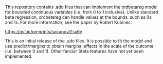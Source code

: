 This repository contains .ado files that can implement the ordbetareg model for bounded continuous variables (i.e. from 0 to 1 inclusive). 
Unlike standard beta regression, ordbetareg can handle values at the bounds, such as 0s and 1s.
For more information, see the paper by Robert Kubinec:

https://osf.io/preprints/socarxiv/2sx6y

This is an initial release of the .ado files. It is possible to fit the model and use predict/margins to obtain marginal effects in the scale of the 
outcome (i.e. between 0 and 1). Other fancier Stata features have not yet been implemented.
